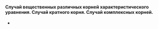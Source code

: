#### Случай вещественных различных корней характеристического уравнения. Случай кратного корня. Случай комплексных корней.
- 

